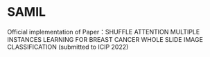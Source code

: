# SAMIL
Official implementation of Paper：SHUFFLE ATTENTION MULTIPLE INSTANCES LEARNING FOR BREAST CANCER WHOLE SLIDE IMAGE CLASSIFICATION (submitted to ICIP 2022)

